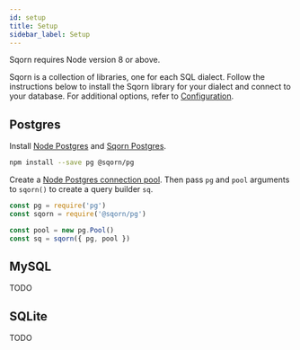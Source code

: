```yaml
---
id: setup
title: Setup
sidebar_label: Setup
---
```


Sqorn requires Node version 8 or above.

Sqorn is a collection of libraries, one for each SQL dialect. Follow the instructions below to install the Sqorn library for your dialect and connect to your database. For additional options, refer to [Configuration](configuration).

## Postgres

Install [Node Postgres](https://www.npmjs.com/package/pg) and [Sqorn Postgres](https://www.npmjs.com/package/@sqorn/pg).

```sh
npm install --save pg @sqorn/pg
```

Create a [Node Postgres connection pool](https://node-postgres.com/features/connecting). Then pass `pg` and `pool` arguments to `sqorn()` to create a query builder `sq`.

```javascript
const pg = require('pg')
const sqorn = require('@sqorn/pg')

const pool = new pg.Pool()
const sq = sqorn({ pg, pool })
```

## MySQL

TODO

## SQLite

TODO